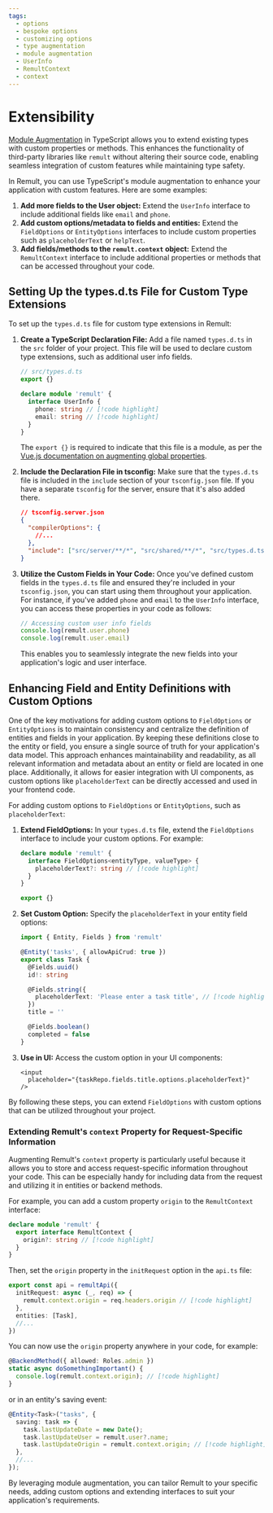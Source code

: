 ```yaml
---
tags:
  - options
  - bespoke options
  - customizing options
  - type augmentation
  - module augmentation
  - UserInfo
  - RemultContext
  - context
---
```


# Extensibility

[Module Augmentation](https://www.typescriptlang.org/docs/handbook/declaration-merging.html#module-augmentation) in TypeScript allows you to extend existing types with custom properties or methods. This enhances the functionality of third-party libraries like `remult` without altering their source code, enabling seamless integration of custom features while maintaining type safety.

In Remult, you can use TypeScript's module augmentation to enhance your application with custom features. Here are some examples:

1. **Add more fields to the User object:** Extend the `UserInfo` interface to include additional fields like `email` and `phone`.
2. **Add custom options/metadata to fields and entities:** Extend the `FieldOptions` or `EntityOptions` interfaces to include custom properties such as `placeholderText` or `helpText`.
3. **Add fields/methods to the `remult.context` object:** Extend the `RemultContext` interface to include additional properties or methods that can be accessed throughout your code.

## Setting Up the types.d.ts File for Custom Type Extensions

To set up the `types.d.ts` file for custom type extensions in Remult:

1. **Create a TypeScript Declaration File:** Add a file named `types.d.ts` in the `src` folder of your project. This file will be used to declare custom type extensions, such as additional user info fields.

   ```ts
   // src/types.d.ts
   export {}

   declare module 'remult' {
     interface UserInfo {
       phone: string // [!code highlight]
       email: string // [!code highlight]
     }
   }
   ```

   The `export {}` is required to indicate that this file is a module, as per the [Vue.js documentation on augmenting global properties](https://vuejs.org/guide/typescript/options-api.html#augmenting-global-properties).

2. **Include the Declaration File in tsconfig:** Make sure that the `types.d.ts` file is included in the `include` section of your `tsconfig.json` file. If you have a separate `tsconfig` for the server, ensure that it's also added there.

   ```json
   // tsconfig.server.json
   {
     "compilerOptions": {
       //...
     },
     "include": ["src/server/**/*", "src/shared/**/*", "src/types.d.ts"] // [!code highlight]
   }
   ```

3. **Utilize the Custom Fields in Your Code:** Once you've defined custom fields in the `types.d.ts` file and ensured they're included in your `tsconfig.json`, you can start using them throughout your application. For instance, if you've added `phone` and `email` to the `UserInfo` interface, you can access these properties in your code as follows:

   ```ts
   // Accessing custom user info fields
   console.log(remult.user.phone)
   console.log(remult.user.email)
   ```

   This enables you to seamlessly integrate the new fields into your application's logic and user interface.

## Enhancing Field and Entity Definitions with Custom Options

One of the key motivations for adding custom options to `FieldOptions` or `EntityOptions` is to maintain consistency and centralize the definition of entities and fields in your application. By keeping these definitions close to the entity or field, you ensure a single source of truth for your application's data model. This approach enhances maintainability and readability, as all relevant information and metadata about an entity or field are located in one place. Additionally, it allows for easier integration with UI components, as custom options like `placeholderText` can be directly accessed and used in your frontend code.

For adding custom options to `FieldOptions` or `EntityOptions`, such as `placeholderText`:

1. **Extend FieldOptions:** In your `types.d.ts` file, extend the `FieldOptions` interface to include your custom options. For example:

   ```ts
   declare module 'remult' {
     interface FieldOptions<entityType, valueType> {
       placeholderText?: string // [!code highlight]
     }
   }

   export {}
   ```

2. **Set Custom Option:** Specify the `placeholderText` in your entity field options:

   ```ts
   import { Entity, Fields } from 'remult'

   @Entity('tasks', { allowApiCrud: true })
   export class Task {
     @Fields.uuid()
     id!: string

     @Fields.string({
       placeholderText: 'Please enter a task title', // [!code highlight]
     })
     title = ''

     @Fields.boolean()
     completed = false
   }
   ```

3. **Use in UI:** Access the custom option in your UI components:

   ```html{2}
   <input
     placeholder="{taskRepo.fields.title.options.placeholderText}"
   />
   ```

By following these steps, you can extend `FieldOptions` with custom options that can be utilized throughout your project.

### Extending Remult's `context` Property for Request-Specific Information

Augmenting Remult's `context` property is particularly useful because it allows you to store and access request-specific information throughout your code. This can be especially handy for including data from the request and utilizing it in entities or backend methods.

For example, you can add a custom property `origin` to the `RemultContext` interface:

```ts
declare module 'remult' {
  export interface RemultContext {
    origin?: string // [!code highlight]
  }
}
```

Then, set the `origin` property in the `initRequest` option in the `api.ts` file:

```ts
export const api = remultApi({
  initRequest: async (_, req) => {
    remult.context.origin = req.headers.origin // [!code highlight]
  },
  entities: [Task],
  //...
})
```

You can now use the `origin` property anywhere in your code, for example:

```ts
@BackendMethod({ allowed: Roles.admin })
static async doSomethingImportant() {
  console.log(remult.context.origin); // [!code highlight]
}
```

or in an entity's saving event:

```ts
@Entity<Task>("tasks", {
  saving: task => {
    task.lastUpdateDate = new Date();
    task.lastUpdateUser = remult.user?.name;
    task.lastUpdateOrigin = remult.context.origin; // [!code highlight]
  },
  //...
});
```

By leveraging module augmentation, you can tailor Remult to your specific needs, adding custom options and extending interfaces to suit your application's requirements.
